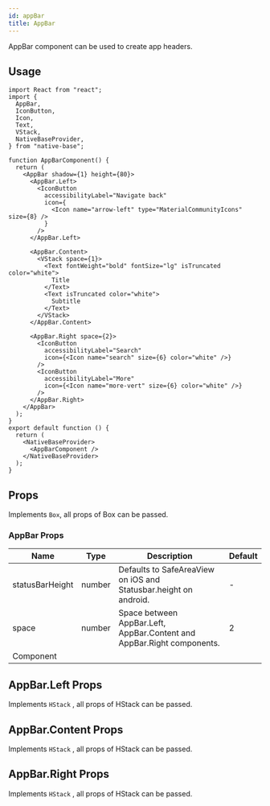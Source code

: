 ```yaml
---
id: appBar
title: AppBar
---
```


AppBar component can be used to create app headers.

## Usage

```SnackPlayer name=AppBar%20Usage
import React from "react";
import {
  AppBar,
  IconButton,
  Icon,
  Text,
  VStack,
  NativeBaseProvider,
} from "native-base";

function AppBarComponent() {
  return (
    <AppBar shadow={1} height={80}>
      <AppBar.Left>
        <IconButton
          accessibilityLabel="Navigate back"
          icon={
            <Icon name="arrow-left" type="MaterialCommunityIcons" size={8} />
          }
        />
      </AppBar.Left>

      <AppBar.Content>
        <VStack space={1}>
          <Text fontWeight="bold" fontSize="lg" isTruncated color="white">
            Title
          </Text>
          <Text isTruncated color="white">
            Subtitle
          </Text>
        </VStack>
      </AppBar.Content>

      <AppBar.Right space={2}>
        <IconButton
          accessibilityLabel="Search"
          icon={<Icon name="search" size={6} color="white" />}
        />
        <IconButton
          accessibilityLabel="More"
          icon={<Icon name="more-vert" size={6} color="white" />}
        />
      </AppBar.Right>
    </AppBar>
  );
}
export default function () {
  return (
    <NativeBaseProvider>
      <AppBarComponent />
    </NativeBaseProvider>
  );
}
```

## Props

Implements `Box`, all props of Box can be passed.

### AppBar Props

| Name            | Type   | Description                                                            | Default |
| --------------- | ------ | ---------------------------------------------------------------------- | ------- |
| statusBarHeight | number | Defaults to SafeAreaView on iOS and Statusbar.height on android.       | -       |
| space           | number | Space between AppBar.Left, AppBar.Content and AppBar.Right components. | 2       |
| Component       |        |                                                                        |         |

## AppBar.Left Props

Implements `HStack` , all props of HStack can be passed.

## AppBar.Content Props

Implements `HStack` , all props of HStack can be passed.

## AppBar.Right Props

Implements `HStack` , all props of HStack can be passed.
